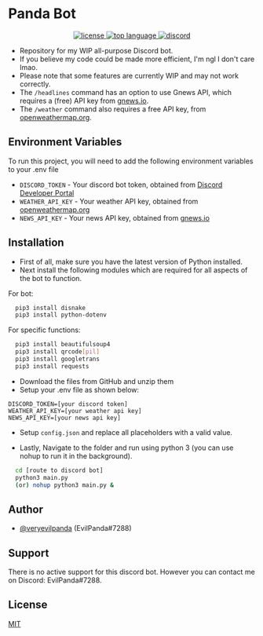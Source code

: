 
# Panda Bot 

<p align="center">
  <a href="https://choosealicense.com/licenses/mit/" target="_blank">
    <img alt="license" src="https://img.shields.io/github/license/veryevilpanda/Panda-Bot"/>
  </a>
  <a href="https://www.python.org/" target="_blank">
    <img alt="top language" src="https://img.shields.io/github/languages/top/veryevilpanda/Panda-Bot"/>
  </a>
  <a href="https://discord.gg/Zu6pDEBCjY" target="_blank">
    <img alt="discord" src="https://img.shields.io/discord/1002963156273999884?label=discord"/>
  </a>
</p>

- Repository for my WIP all-purpose Discord bot.
- If you believe my code could be made more efficient, I'm ngl I don't care lmao.
- Please note that some features are currently WIP and may not work correctly.
- The `/headlines` command has an option to use Gnews API, which requires a (free) API key from [gnews.io](https://gnews.io/).
- The `/weather` command also requires a free API key, from [openweathermap.org](https://openweathermap.org/).


## Environment Variables

To run this project, you will need to add the following environment variables to your .env file

- `DISCORD_TOKEN` - Your discord bot token, obtained from [Discord Developer Portal](https://discord.com/developers/applications)
- `WEATHER_API_KEY` - Your weather API key, obtained from [openweathermap.org](https://openweathermap.org/)
- `NEWS_API_KEY` - Your news API key, obtained from [gnews.io](https://gnews.io/)




## Installation
- First of all, make sure you have the latest version of Python installed. 
- Next install the following modules which are required for all aspects of the bot to function.

For bot:
```bash
  pip3 install disnake
  pip3 install python-dotenv
```
For specific functions:
```bash
  pip3 install beautifulsoup4 
  pip3 install qrcode[pil] 
  pip3 install googletrans
  pip3 install requests
```
- Download the files from GitHub and unzip them
- Setup your .env file as shown below:
```
DISCORD_TOKEN=[your discord token]
WEATHER_API_KEY=[your weather api key]
NEWS_API_KEY=[your news api key]
```

- Setup `config.json` and replace all placeholders with a valid value.

- Lastly, Navigate to the folder and run using python 3 (you can use nohup to run it in the background).

```bash
  cd [route to discord bot]
  python3 main.py
  (or) nohup python3 main.py &
```
    
## Author

- [@veryevilpanda](https://www.github.com/VeryEvilPanda) (EvilPanda#7288)


## Support

There is no active support for this discord bot. However you can contact me on Discord: EvilPanda#7288.


## License

[MIT](https://choosealicense.com/licenses/mit/)


